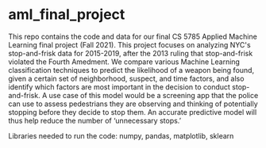 # aml_final_project

This repo contains the code and data for our final CS 5785 Applied Machine Learning final project (Fall 2021). This project focuses on analyzing NYC's stop-and-frisk data for 2015-2019, after the 2013 ruling that stop-and-frisk violated the Fourth Amedment. We compare various Machine Learning classification techniques to predict the likelihood of a weapon being found, given a certain set of neighborhood, suspect, and time factors, and also identify which factors are most important in the decision to conduct stop-and-frisk. A use case of this model would be a screening app that the police can use to assess pedestrians they are observing and thinking of potentially stopping before they decide to stop them. An accurate predictive model will thus help reduce the number of ‘unnecessary stops.’   

Libraries needed to run the code: numpy, pandas, matplotlib, sklearn

